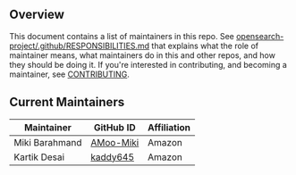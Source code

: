 ## Overview

This document contains a list of maintainers in this repo. See [opensearch-project/.github/RESPONSIBILITIES.md](https://github.com/opensearch-project/.github/blob/main/RESPONSIBILITIES.md#maintainer-responsibilities) that explains what the role of maintainer means, what maintainers do in this and other repos, and how they should be doing it. If you're interested in contributing, and becoming a maintainer, see [CONTRIBUTING](CONTRIBUTING.md).

## Current Maintainers

| Maintainer     | GitHub ID                                 | Affiliation |
| -------------- | ----------------------------------------- | ----------- |
| Miki Barahmand | [AMoo-Miki](https://github.com/AMoo-Miki) | Amazon      |
| Kartik Desai   | [kaddy645](https://github.com/kaddy645)   | Amazon      |
